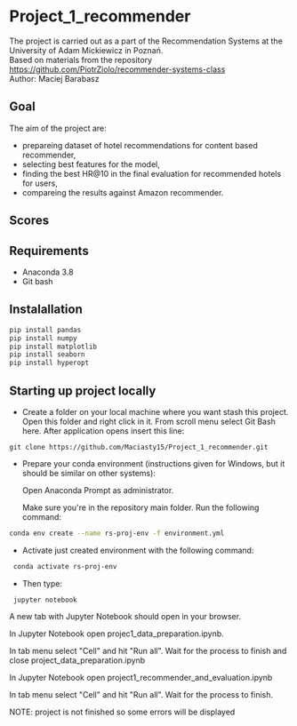 # Project_1_recommender

The project is carried out as a part of the Recommendation Systems at the University of Adam Mickiewicz in Poznań. \
Based on materials from the repository https://github.com/PiotrZiolo/recommender-systems-class \
Author: Maciej Barabasz 

## Goal

The aim of the project are:
- prepareing dataset of hotel recommendations for content based recommender,
- selecting best features for the model,
- finding the best HR@10 in the final evaluation for recommended hotels for users,
- compareing the results against Amazon recommender.

## Scores

## Requirements
- Anaconda 3.8
- Git bash

## Instalallation
```bash
pip install pandas
pip install numpy
pip install matplotlib
pip install seaborn
pip install hyperopt
```

## Starting up project locally
- Create a folder on your local machine where you want stash this project. Open this folder and right click in it. From scroll menu select Git Bash here. After application opens insert this line:
```git
git clone https://github.com/Maciasty15/Project_1_recommender.git
```
- Prepare your conda environment (instructions given for Windows, but it should be similar on other systems):

    Open Anaconda Prompt as administrator.

    Make sure you're in the repository main folder. Run the following command:
```bash
conda env create --name rs-proj-env -f environment.yml
```
- Activate just created environment with the following command:
```bash
 conda activate rs-proj-env	

```
- Then type:
```
 jupyter notebook
```
A new tab with Jupyter Notebook should open in your browser.

In Jupyter Notebook open projec1_data_preparation.ipynb.

In tab menu select "Cell" and hit "Run all". Wait for the process to finish and close project_data_preparation.ipynb

In Jupyter Notebook open project1_recommender_and_evaluation.ipynb

In tab menu select "Cell" and hit "Run all". Wait for the process to finish.

NOTE: project is not finished so some errors will be displayed
